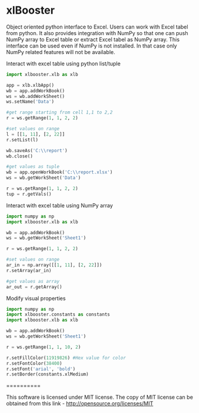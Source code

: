 xlBooster
==========

Object oriented python interface to Excel. Users can work with Excel tabel from python. It also provides integration with 
NumPy so that one can push NumPy array to Excel table or extract Excel tabel as NumPy array. This interface can be used even if NumPy is not installed. In that case only NumPy related features will not be available.

Interact with excel table using python list/tuple 

```python
import xlbooster.xlb as xlb

app = xlb.xlbApp()
wb = app.addWorkBook()
ws = wb.addWorkSheet()
ws.setName('Data')

#get range starting from cell 1,1 to 2,2
r = ws.getRange(1, 1, 2, 2)

#set values on range
l = [[1, 11], [2, 22]]
r.setList(l)

wb.saveAs('C:\\report')
wb.close()

#get values as tuple
wb = app.openWorkBook('C:\\report.xlsx')
ws = wb.getWorkSheet('Data')

r = ws.getRange(1, 1, 2, 2)
tup = r.getVals()
```

Interact with excel table using NumPy array

```python 
import numpy as np
import xlbooster.xlb as xlb

wb = app.addWorkBook()
ws = wb.getWorkSheet('Sheet1')

r = ws.getRange(1, 1, 2, 2)

#set values on range
ar_in = np.array([[1, 11], [2, 22]])
r.setArray(ar_in)

#get values as array
ar_out = r.getArray()
```

Modify visual properties

```python 
import numpy as np
import xlbooster.constants as constants
import xlbooster.xlb as xlb

wb = app.addWorkBook()
ws = wb.getWorkSheet('Sheet1')

r = ws.getRange(1, 1, 10, 2)

r.setFillColor(11919826) #Hex value for color
r.setFontColor(38400)
r.setFont('arial', 'bold')
r.setBorder(constants.xlMedium)
```

==========

This software is licensed under MIT license. The copy of MIT license can be obtained from this link - http://opensource.org/licenses/MIT